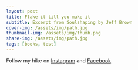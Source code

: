 ```yaml
---
layout: post
title: Flake it till you make it
subtitle: Excerpt from Soulshaping by Jeff Brown
cover-img: /assets/img/path.jpg
thumbnail-img: /assets/img/thumb.png
share-img: /assets/img/path.jpg
tags: [books, test]
---
```

Follow my hike on [Instagram](https://www.instagram.com/shadehikes/) and [Facebook](https://www.facebook.com/profile.php?id=100071988150381&mibextid=LQQJ4d)

